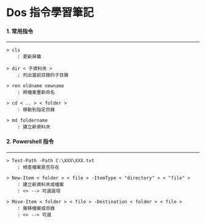# Dos 指令學習筆記

#### 1. 常用指令
---

    > cls
        : 更新屏幕
    
    > dir < 子資料夾 >
        : 列出當前目錄的子目錄
    
    > ren oldname newname
        : 將檔案重新命名
    
    > cd < .. > < folder >
        : 移動到指定目錄
    
    > md foldername
        : 建立新資料夾


#### 2. Powershell 指令
---

    > Test-Path -Path C:\XXX\XXX.txt
        : 檢查檔案是否存在
        
    > New-Item < folder > < file > -ItemType < "directory" > < "file" >
        : 建立新資料夾或檔案
        : <> --> 可選選項
    
    > Move-Item < folder > < file > -Destination < folder > < file >
        : 搬移檔案或目錄
        : <> --> 可選